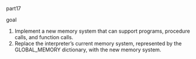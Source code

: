 part17  

goal  
1. Implement a new memory system that can support programs, procedure calls, and function calls.
2. Replace the interpreter’s current memory system, represented by the GLOBAL_MEMORY dictionary, with the new memory system.  
